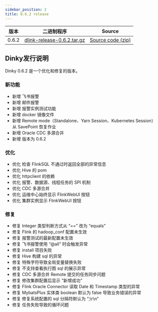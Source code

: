 ```yaml
---
sidebar_position: 2
title: 0.6.2 release
---
```




| 版本    | 二进制程序                                                                                                                | Source                                                                               |
|-------|----------------------------------------------------------------------------------------------------------------------|--------------------------------------------------------------------------------------|
| 0.6.2 | [dlink-release-0.6.2.tar.gz](https://github.com/DataLinkDC/dlink/releases/download/0.6.2/dlink-release-0.6.2.tar.gz) | [Source code (zip)](https://github.com/DataLinkDC/dlink/archive/refs/tags/0.6.2.zip) |


## Dinky发行说明

Dinky 0.6.2 是一个优化和修复的版本。

### 新功能

- 新增 飞书报警
- 新增 邮件报警
- 新增 报警实例测试功能
- 新增 docker 镜像文件
- 新增 Remote mode（Standalone、Yarn Session、Kubernetes Session）从 SavePoint 恢复作业
- 新增 Oracle CDC 多源合并
- 新增 版本为 0.6.2

### 优化

- 优化 检查 FlinkSQL 不通过时返回全部的异常信息
- 优化 Hive 的 pom
- 优化 httpclient 的依赖
- 优化 报警、数据源、线程任务的 SPI 机制
- 优化 CDC 多源合并
- 优化 运维中心始终显示 FlinkWebUI 按钮
- 优化 集群实例显示 FlinkWebUI 按钮

### 修复

- 修复 Integer 类型判断方式从 “==” 改为 “equals”
- 修复 Flink 的 hadoop_conf 配置未生效
- 修复 报警测试的最新配置未生效
- 修复 飞书报警使用 “@all” 时会触发异常
- 修复 install 项目失败
- 修复 Hive 构建 sql 的异常
- 修复 特殊字符导致全局变量替换失败
- 修复 不支持查看执行图 sql 的展示异常
- 修复 CDC 多源合并 Remote 提交的任务同步问题
- 修复 修改集群配置后显示 “新增成功”
- 修复 Flink Oracle Connector 读取 Date 和 Timestamp 类型的异常
- 修复 MybatsPlus 实体类 boolean 默认为 false 导致业务错误的异常
- 修复 修复系统配置的 sql 分隔符默认为 “;\r\n”
- 修复 任务失败导致的循环问题
